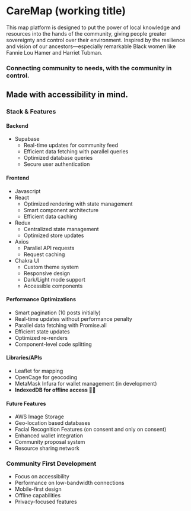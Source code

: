 # CareMap (working title)

This map platform is designed to put the power of local knowledge and resources into the hands of the community, giving people greater sovereignty and control over their environment. Inspired by the resilience and vision of our ancestors—especially remarkable Black women like Fannie Lou Hamer and Harriet Tubman.

### Connecting community to needs, with the community in control.

## Made with accessibility in mind.

### Stack & Features
#### Backend
- Supabase
  - Real-time updates for community feed
  - Efficient data fetching with parallel queries
  - Optimized database queries
  - Secure user authentication

#### Frontend
- Javascript
- React
  - Optimized rendering with state management
  - Smart component architecture
  - Efficient data caching
- Redux
  - Centralized state management
  - Optimized store updates
- Axios
  - Parallel API requests
  - Request caching
- Chakra UI
  - Custom theme system
  - Responsive design
  - Dark/Light mode support
  - Accessible components

#### Performance Optimizations
- Smart pagination (10 posts initially)
- Real-time updates without performance penalty
- Parallel data fetching with Promise.all
- Efficient state updates
- Optimized re-renders
- Component-level code splitting

#### Libraries/APIs
- Leaflet for mapping
- OpenCage for geocoding
- MetaMask Infura for wallet management (in development)
- **IndexedDB for offline access ✊🏾**

#### Future Features
- AWS Image Storage
- Geo-location based databases
- Facial Recognition Features (on consent and only on consent)
- Enhanced wallet integration
- Community proposal system
- Resource sharing network

### Community First Development
- Focus on accessibility
- Performance on low-bandwidth connections
- Mobile-first design
- Offline capabilities
- Privacy-focused features